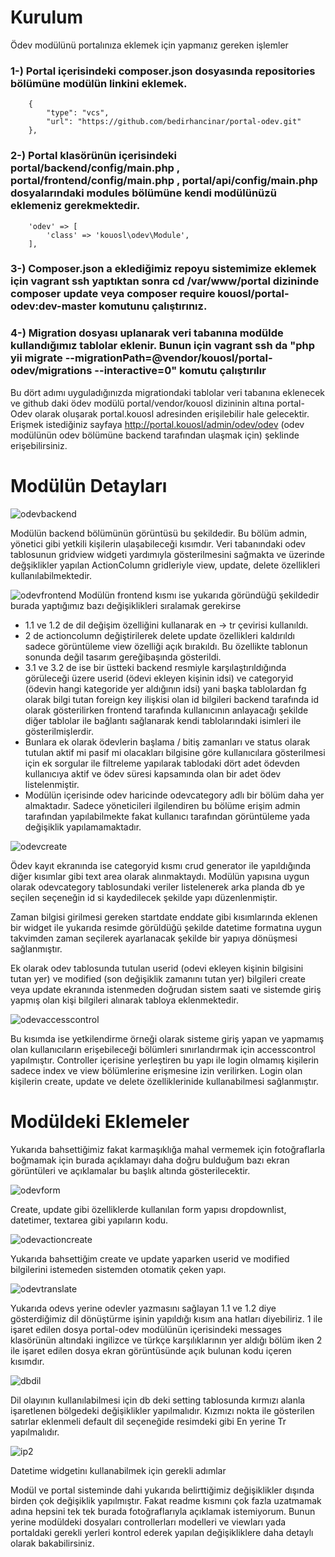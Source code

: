 #   Kurulum
  
  Ödev modülünü portalınıza eklemek için yapmanız gereken işlemler
  
### 1-) Portal içerisindeki composer.json dosyasında repositories bölümüne modülün linkini eklemek.
        {
            "type": "vcs",
            "url": "https://github.com/bedirhancinar/portal-odev.git"
        },
### 2-) Portal klasörünün içerisindeki portal/backend/config/main.php , portal/frontend/config/main.php , portal/api/config/main.php dosyalarındaki modules bölümüne kendi modülünüzü eklemeniz gerekmektedir.
        'odev' => [
            'class' => 'kouosl\odev\Module',
        ],
### 3-) Composer.json a eklediğimiz repoyu sistemimize eklemek için vagrant ssh yaptıktan sonra cd /var/www/portal dizininde composer update veya composer require kouosl/portal-odev:dev-master komutunu çalıştırınız.

### 4-) Migration dosyası uplanarak veri tabanına modülde kullandığımız tablolar eklenir. Bunun için vagrant ssh da  "php yii migrate --migrationPath=@vendor/kouosl/portal-odev/migrations --interactive=0" komutu çalıştırılır

 Bu dört adımı uyguladığınızda migrationdaki tablolar veri tabanına eklenecek ve github daki ödev modülü portal/vendor/kouosl dizininin altına portal-Odev olarak oluşarak  portal.kouosl adresinden erişilebilir hale gelecektir. 
  Erişmek istediğiniz sayfaya  http://portal.kouosl/admin/odev/odev (odev modülünün odev bölümüne backend tarafından ulaşmak için) şeklinde erişebilirsiniz.
  
#   Modülün Detayları  


 ![odevbackend](https://user-images.githubusercontent.com/24636596/50734552-cf851600-11b1-11e9-90e1-8eb23a33e3f2.jpg)
 
 Modülün backend bölümünün görüntüsü bu şekildedir. Bu bölüm admin, yönetici gibi yetkili kişilerin ulaşabileceği kısımdır. Veri tabanındaki odev tablosunun gridview widgeti yardımıyla gösterilmesini sağmakta ve üzerinde değşiklikler yapılan ActionColumn gridleriyle view, update, delete özellikleri kullanılabilmektedir.


 ![odevfrontend](https://user-images.githubusercontent.com/24636596/50734647-eed07300-11b2-11e9-8511-8f93b8fdfdbe.jpg)
  Modülün frontend kısmı ise yukarıda göründüğü şekildedir burada yaptığımız bazı değişiklikleri sıralamak gerekirse 
  
  - 1.1 ve 1.2 de dil değişim özelliğini kullanarak en -> tr çevirisi kullanıldı. 
  - 2 de actioncolumn değiştirilerek delete update özellikleri kaldırıldı sadece görüntüleme view özelliği açık bırakıldı. Bu özellikte tablonun sonunda değil tasarım gereğibaşında gösterildi.
  - 3.1 ve 3.2 de ise bir üstteki backend resmiyle karşılaştırıldığında görüleceği üzere userid (ödevi ekleyen kişinin idsi) ve categoryid (ödevin hangi kategoride yer aldığının idsi) yani başka tablolardan fg olarak bilgi tutan foreign key ilişkisi olan id bilgileri backend tarafında id olarak gösterilirken frontend tarafında kullanıcının anlayacağı şekilde diğer tablolar ile bağlantı sağlanarak kendi tablolarındaki isimleri ile gösterilmişlerdir. 
  - Bunlara ek olarak ödevlerin başlama / bitiş zamanları ve status olarak tutulan aktif mi pasif mi olacakları bilgisine göre kullanıcılara gösterilmesi için ek sorgular ile filtreleme yapılarak tablodaki dört adet ödevden kullanıcıya aktif ve ödev süresi kapsamında olan bir adet ödev listelenmiştir.
  - Modülün içerisinde odev haricinde odevcategory adlı bir bölüm daha yer almaktadır. Sadece yöneticileri ilgilendiren bu bölüme erişim admin tarafından yapılabilmekte fakat kullanıcı tarafından görüntüleme yada değişiklik yapılamamaktadır.



  ![odevcreate](https://user-images.githubusercontent.com/24636596/50734748-dbbea280-11b4-11e9-940e-857b41e32237.jpg)
  
 Ödev kayıt ekranında ise categoryid kısmı crud generator ile yapıldığında diğer kısımlar gibi text area olarak alınmaktaydı. Modülün yapısına uygun olarak odevcategory tablosundaki veriler listelenerek arka planda db ye seçilen seçeneğin id si kaydedilecek şekilde yapı düzenlenmiştir.
 
 Zaman bilgisi girilmesi gereken startdate enddate gibi kısımlarında eklenen bir widget ile yukarıda resimde görüldüğü şekilde datetime formatına uygun takvimden zaman seçilerek ayarlanacak şekilde bir yapıya dönüşmesi sağlanmıştır.
 
 Ek olarak odev tablosunda tutulan userid (odevi ekleyen kişinin bilgisini tutan yer) ve modified (son değişiklik zamanını tutan yer) bilgileri create veya update ekranında istenmeden doğrudan sistem saati ve sistemde giriş yapmış olan kişi bilgileri alınarak tabloya eklenmektedir. 
 
 
 
 ![odevaccesscontrol](https://user-images.githubusercontent.com/24636596/50734813-e3327b80-11b5-11e9-8c81-fb5c6616ce67.jpg)
 
 Bu kısımda ise yetkilendirme örneği olarak sisteme giriş yapan ve yapmamış olan kullanıcıların erişebileceği bölümleri sınırlandırmak için accesscontrol yapılmıştır. Controller içerisine yerleştiren bu yapı ile login olmamış kişilerin sadece index ve view bölümlerine erişmesine izin verilirken. Login olan kişilerin create, update ve delete özelliklerinide kullanabilmesi sağlanmıştır.
 
 
 
 #   Modüldeki Eklemeler
 
  Yukarıda bahsettiğimiz fakat karmaşıklığa mahal vermemek için fotoğraflarla boğmamak için burada açıklamayı daha doğru bulduğum bazı ekran görüntüleri ve açıklamalar bu başlık altında gösterilecektir.
 
 
 
 ![odevform](https://user-images.githubusercontent.com/24636596/50735040-2fcb8600-11b9-11e9-837a-b28c73994a88.jpg)
 
 Create, update gibi özelliklerde kullanılan form yapısı dropdownlist, datetimer, textarea gibi yapıların kodu. 
 
 
 ![odevactioncreate](https://user-images.githubusercontent.com/24636596/50735120-5b9b3b80-11ba-11e9-9365-e6843d102939.jpg)
 
 Yukarıda bahsettiğim create ve update yaparken userid ve modified bilgilerini istemeden sistemden otomatik çeken yapı. 
 
 ![odevtranslate](https://user-images.githubusercontent.com/24636596/50735145-bdf43c00-11ba-11e9-9700-67c1094500b6.jpg)
 
 Yukarıda odevs yerine odevler yazmasını sağlayan 1.1 ve 1.2 diye gösterdiğimiz dil dönüştürme işinin yapıldığı kısım ana hatları diyebiliriz. 
 1 ile işaret edilen dosya portal-odev modülünün içerisindeki messages klasörünün altındaki ingilizce ve türkçe karşılıklarının yer aldığı bölüm iken 2 ile işaret edilen dosya ekran görüntüsünde açık bulunan kodu içeren kısımdır. 
 
 ![dbdil](https://user-images.githubusercontent.com/24636596/50735175-7cb05c00-11bb-11e9-871c-22b173b0c59a.jpg)
 
  Dil olayının kullanılabilmesi için db deki setting tablosunda kırmızı alanla işaretlenen bölgedeki değişiklikler yapılmalıdır. Kızmızı nokta ile gösterilen satırlar eklenmeli default dil seçeneğide resimdeki gibi En yerine Tr yapılmalıdır.
  
  ![ip2](https://user-images.githubusercontent.com/24636596/50735374-1af1f100-11bf-11e9-88a5-1b91ad500d75.jpg)

 Datetime widgetinı kullanabilmek için gerekli adımlar
  
  
  
  Modül ve portal sisteminde dahi yukarıda belirttiğimiz değişiklikler dışında birden çok değişiklik yapılmıştır. Fakat readme kısmını çok fazla uzatmamak adına hepsini tek tek burada fotoğraflarıyla açıklamak istemiyorum. Bunun yerine modüldeki dosyaları controllerları modelleri ve viewları yada portaldaki gerekli yerleri kontrol ederek yapılan değişikliklere daha detaylı olarak bakabilirsiniz.
  
  
  
 
  
  
  
